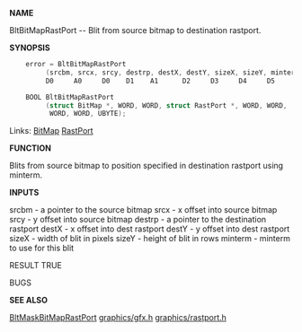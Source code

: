 
**NAME**

BltBitMapRastPort -- Blit from source bitmap to destination rastport.

**SYNOPSIS**

```c
    error = BltBitMapRastPort
         (srcbm, srcx, srcy, destrp, destX, destY, sizeX, sizeY, minterm)
         D0     A0     D0    D1    A1      D2     D3     D4     D5     D6

    BOOL BltBitMapRastPort
         (struct BitMap *, WORD, WORD, struct RastPort *, WORD, WORD,
          WORD, WORD, UBYTE);

```
Links: [BitMap](_00A6.md) [RastPort](_00AF.md) 

**FUNCTION**

Blits from source bitmap to position specified in destination rastport
using minterm.

**INPUTS**

srcbm   - a pointer to the source bitmap
srcx    - x offset into source bitmap
srcy    - y offset into source bitmap
destrp  - a pointer to the destination rastport
destX   - x offset into dest rastport
destY   - y offset into dest rastport
sizeX   - width of blit in pixels
sizeY   - height of blit in rows
minterm - minterm to use for this blit

RESULT
TRUE

BUGS

**SEE ALSO**

[BltMaskBitMapRastPort](BltMaskBitMapRastPort.md) [graphics/gfx.h](_00A6.md) [graphics/rastport.h](_00AF.md)
